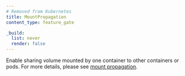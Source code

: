 ```yaml
---
# Removed from Kubernetes
title: MountPropagation
content_type: feature_gate

_build:
  list: never
  render: false
---
```

Enable sharing volume mounted by one container to other containers or pods.
For more details, please see [mount propagation](/docs/concepts/storage/volumes/#mount-propagation).
